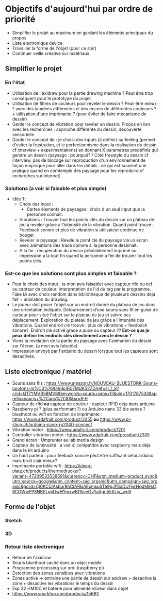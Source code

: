 # Objectifs d'aujourd'hui par ordre de priorité

- Simplifier le projet au maximum en gardant les éléments principaux du propos
- Liste electronique device
- Travailler la forme de l'objet (pour ce soir)
- Continuer veille créative sur matériaux

## Simplifier le projet

### En l'état

- Utilisation de l'axidraw pour la partie drawing machine ? Peut être trop conséquent pour le prototype du projet
- Utilisation de filtres de couleurs pour reveler le dessin ? Peut-être mieux ? avec des lumières différentes et des encres de différentes couleures ? + utilisation d'une imprimante ? (pour éviter de faire mecanisme de dessin)
- Garder le concept de vibration pour revéler un dessin. Propos en lien avec les recherches : approche différente du dessin, decouverte sensorielle
- Garder le concept de : je choisi des inputs (à définir) au feeling (permet d'eviter la frustration, et le perfectionnisme dans la réalisation du dessin cf itnerview + experimentations) en donnant X paramètres prédéfinis qui genère un dessin (paysage : pourquoi? / Côté freestyle du dessin cf interview, pas de blocage sur  reproduction d'un environnement de façon empirique pour aller dans les détails : ce qui est souvent une pratique quand on comtemple des paysage pour les reproduire cf recherches sur internet)

### Solutions (a voir si faisable et plus simple)

- Idée 1 : 
    - Choix des input : 
        - Cartes élements de paysages : choix d'un seul input que la personne connait.
    - Vibrations : Trouver tout les points clés du dessin sur un plateau de jeu a reveler grâce a l'intensité de la vibration. Quand point trouvé : Feedback sonore et plus de vibration si utilisateur continue de bouger.
    - Reveler le paysage : Revele le point clé du paysage via un écran avec animations des tracé comme si la personne desinnait.
    - A la fin : récupération du dessin préalablement imprimé ou impression a la tout fin quand la personne a fini de trouver tout les points clés.

### Est-ce que les solutions sont plus simples et faisable ?

- Pour le choix des input : (a mon avis faisable) avec capteur rfid ou ncf ou capteur de couleur. Interpretation de l'id du tag par le programme. Fake IA avec choix random dans bibliothèque de plusieurs dessins deja fait + animation du drawing.
- Le joueur doit poser l'objet sur un endroit donné du plateau de jeu dans une orientation indiquée. Detournement d'une souris sans fil en guise de curseur pour situé l'objet sur le plateau de jeu et suivre ses déplacement. Exploration du plateau de jeu grâce a l'intensité des vibrations. Quand endroit clé trouvé : plus de vibrations + feedback sonore?. Endroit clé activé grace a puce ou capteur ?? **Est-ce que je peux definir les endroits clés directement avec le dessin ?**
- Viens la revelation de la partie du paysage avec l'animation du dessin sur l'écran. (a mon avis faisable)
- Impression envoyé par l'arduino du dessin lorsque tout les capteurs sont desactivés.


## Liste electronique / matériel

- Souris sans fils : https://www.amazon.fr/NOUVEAU-BLUESTORK-Souris-boutons-m%C3%A9tal/dp/B07MQK52ZD/ref=sr_1_9?crid=QT7YMVB5BMV8&keywords=souris+sans+fil&qid=1701787534&sprefix=souris+%2Caps%2C88&sr=8-9 
- Capteur de rfid **ou** capteur de couleur : capteur RFID deja dans arduino
- Raspberry pi ? (plus performant ?) ou Arduino nano 33 ble sense ? bluethoot ou wifi en fonction de imprimante : https://www.adafruit.com/product/3055 **ou** https://www.pi-shop.ch/arduino-nano-rp2040-connect 
- Vibration motor : https://www.adafruit.com/product/1201
- Controller vibration motor : https://www.adafruit.com/prosduct/2305
- Grand écran : Umprunter au lab media design
- Capteur de luminosité : a voir si compatible avec raspberry mais déja dans le kit arduino
- Un haut parleur : pour feeback sonore peut être suffisant celui arduino mais bruit clair mieux? 
- Imprimante portable wifi : https://ideen-platz.ch/products/thermodrucker?variant=47209533538591&currency=CHF&utm_medium=product_sync&utm_source=google&utm_content=sag_organic&utm_campaign=sag_organic&gclid=Cj0KCQiAsburBhCIARIsAExmsu6Te9gJFSxDUFjsrHqdM9sC8CGWwPP8NKFLgbDwHYmxwBt1tiveOvYaAgn5EALw_wcB

## Forme de l'objet

### Sketch


### 3D



### Retour liste electronique

- Retour de l'axidraw 
- Souris bluethoot caché dans un objet mobile
- Programme processing sur ordi (raspberry pi)
- Detection des zones sensibles avec vibrations
- Zones activé -> entraine une partie de dessin sur axidraw + desactive la zone + desactive les vibrations le temps du dessin
- Esp 32 HM10C et baterie pour alimenté vibreur dans objet
- https://www.sparkfun.com/products/15663